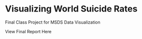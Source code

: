 # Visualizing World Suicide Rates
Final Class Project for MSDS Data Visualization

View Final Report Here
